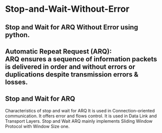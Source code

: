 # Stop-and-Wait-Without-Error
Stop and Wait for ARQ Without Error using python.
------------------------------
Automatic Repeat Request (ARQ):  
ARQ ensures a sequence of information packets is delivered in order and without errors or duplications despite transmission errors & losses.
------------------------------
Stop and Wait for ARQ
-------------------------------------------
Characteristics of stop and wait for ARQ
It is used in Connection-oriented communication.
It offers error and flows control.
It is used in Data Link and Transport Layers.
Stop and Wait ARQ mainly implements Sliding Window Protocol with Window Size one.
